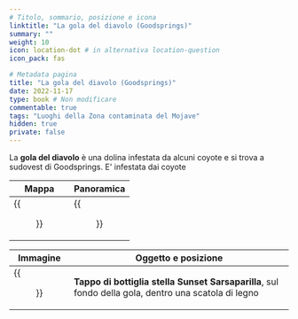 ```yaml
---
# Titolo, sommario, posizione e icona
linktitle: "La gola del diavolo (Goodsprings)"
summary: ""
weight: 10
icon: location-dot # in alternativa location-question
icon_pack: fas

# Metadata pagina
title: "La gola del diavolo (Goodsprings)"
date: 2022-11-17
type: book # Non modificare
commentable: true
tags: "Luoghi della Zona contaminata del Mojave"
hidden: true
private: false
---
```


<div class="fnv">

La **gola del diavolo** è una dolina infestata da alcuni coyote e si trova a sudovest di Goodsprings. E' infestata dai coyote

| Mappa                           | Panoramica                  |
| ------------------------------- | --------------------------- |
| {{<figure src="fnv/The_Devils_Gullet_loc.webp">}} | {{<figure src="fnv/The_Devils_Gullet.webp">}} |

| Immagine | Oggetto e posizione |
| -------- | ------------------- |
| {{<figure src="fnv/Devil's_Gullet_SS_star_bottlecap.webp">}}         |   **Tappo di bottiglia stella Sunset Sarsaparilla**, sul fondo della gola, dentro una scatola di legno                  |

</div>


